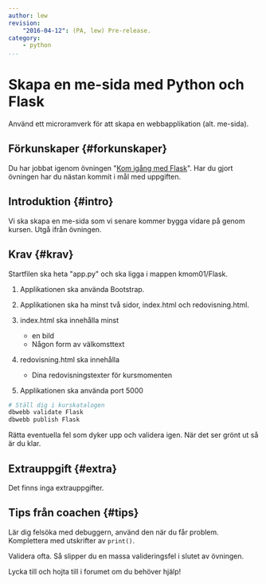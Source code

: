 ```yaml
---
author: lew
revision:
    "2016-04-12": (PA, lew) Pre-release.
category:
    - python
...
```

Skapa en me-sida med Python och Flask
===================================

Använd ett microramverk för att skapa en webbapplikation (alt. me-sida).

<!--more-->


Förkunskaper {#forkunskaper}
-----------------------

Du har jobbat igenom övningen "[Kom igång med Flask](kunskap/kom-igang-med-flask)". Har du gjort övningen har du nästan kommit i mål med uppgiften.



Introduktion {#intro}
-----------------------

Vi ska skapa en me-sida som vi senare kommer bygga vidare på genom kursen. Utgå ifrån övningen.



Krav {#krav}
-----------------------

Startfilen ska heta "app.py" och ska ligga i mappen kmom01/Flask.

1. Applikationen ska använda Bootstrap.

2. Applikationen ska ha minst två sidor, index.html och redovisning.html.

3. index.html ska innehålla minst
    * en bild
    * Någon form av välkomsttext

4. redovisning.html ska innehålla
    * Dina redovisningstexter för kursmomenten

5. Applikationen ska använda port 5000

```bash
# Ställ dig i kurskatalogen
dbwebb validate Flask
dbwebb publish Flask
```

Rätta eventuella fel som dyker upp och validera igen. När det ser grönt ut så är du klar.



Extrauppgift {#extra}
-----------------------

Det finns inga extrauppgifter.



Tips från coachen {#tips}
-----------------------

Lär dig felsöka med debuggern, använd den när du får problem. Komplettera med utskrifter av `print()`.

Validera ofta. Så slipper du en massa valideringsfel i slutet av övningen.

Lycka till och hojta till i forumet om du behöver hjälp!
